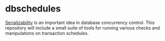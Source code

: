 # dbschedules

[Serializability](https://en.wikipedia.org/wiki/Serializability) is an important idea in database concurrency control. This repository will include a small suite of tools for running various checks and manipulations on transaction schedules.
